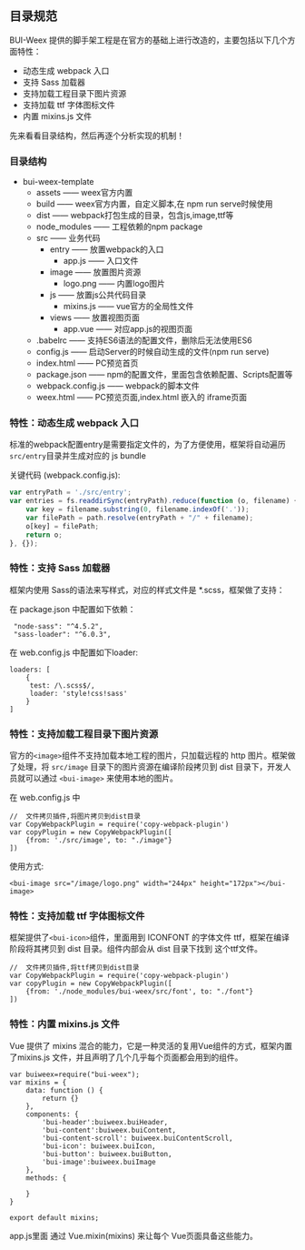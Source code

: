 ## 目录规范
BUI-Weex 提供的脚手架工程是在官方的基础上进行改造的，主要包括以下几个方面特性：

* 动态生成 webpack 入口
* 支持 Sass 加载器
* 支持加载工程目录下图片资源
* 支持加载 ttf 字体图标文件
* 内置 mixins.js 文件

先来看看目录结构，然后再逐个分析实现的机制！

### 目录结构

* bui-weex-template 
	* assets —— weex官方内置
	* build —— weex官方内置，自定义脚本,在 npm run serve时候使用
	* dist —— webpack打包生成的目录，包含js,image,ttf等
	* node_modules —— 工程依赖的npm package
	* src —— 业务代码
		* entry —— 放置webpack的入口
			* app.js —— 入口文件
		* image —— 放置图片资源
			* logo.png —— 内置logo图片 
		* js —— 放置js公共代码目录
			* mixins.js —— vue官方的全局性文件
		* views —— 放置视图页面
			* app.vue —— 对应app.js的视图页面 
	* .babelrc —— 支持ES6语法的配置文件，删除后无法使用ES6
	* config.js —— 启动Server的时候自动生成的文件(npm run serve)
	* index.html —— PC预览首页
	* package.json —— npm的配置文件，里面包含依赖配置、Scripts配置等
	* webpack.config.js —— webpack的脚本文件
	* weex.html —— PC预览页面,index.html 嵌入的 iframe页面


### 特性：动态生成 webpack 入口

标准的webpack配置entry是需要指定文件的，为了方便使用，框架将自动遍历 `src/entry`目录并生成对应的 js bundle

关键代码 (webpack.config.js):

```js
var entryPath = './src/entry';
var entries = fs.readdirSync(entryPath).reduce(function (o, filename) {
    var key = filename.substring(0, filename.indexOf('.'));
    var filePath = path.resolve(entryPath + "/" + filename);
    o[key] = filePath;
    return o;
}, {});

```

### 特性：支持 Sass 加载器

框架内使用 Sass的语法来写样式，对应的样式文件是 *.scss，框架做了支持：

在 package.json 中配置如下依赖：

```
 "node-sass": "^4.5.2",
 "sass-loader": "^6.0.3",
```

在 web.config.js 中配置如下loader:

```
loaders: [
	{
     test: /\.scss$/,
     loader: 'style!css!sass'
    }
]
```

### 特性：支持加载工程目录下图片资源
官方的`<image>`组件不支持加载本地工程的图片，只加载远程的 http 图片。框架做了处理，将 `src/image` 目录下的图片资源在编译阶段拷贝到 dist 目录下，开发人员就可以通过 `<bui-image>` 来使用本地的图片。

在 web.config.js 中

```
//  文件拷贝插件,将图片拷贝到dist目录
var CopyWebpackPlugin = require('copy-webpack-plugin')
var copyPlugin = new CopyWebpackPlugin([
    {from: './src/image', to: "./image"}
])
```
使用方式:

```
<bui-image src="/image/logo.png" width="244px" height="172px"></bui-image>
```

### 特性：支持加载 ttf 字体图标文件

框架提供了`<bui-icon>`组件，里面用到 ICONFONT 的字体文件 ttf，框架在编译阶段将其拷贝到 dist 目录。组件内部会从 dist 目录下找到 这个ttf文件。

```
//  文件拷贝插件,将ttf拷贝到dist目录
var CopyWebpackPlugin = require('copy-webpack-plugin')
var copyPlugin = new CopyWebpackPlugin([
    {from: './node_modules/bui-weex/src/font', to: "./font"}
])
```

### 特性：内置 mixins.js 文件

Vue 提供了 mixins 混合的能力，它是一种灵活的复用Vue组件的方式，框架内置了mixins.js 文件，并且声明了几个几乎每个页面都会用到的组件。

```
var buiweex=require("bui-weex");
var mixins = {
    data: function () {
        return {}
    },
    components: {
        'bui-header':buiweex.buiHeader,
        'bui-content':buiweex.buiContent,
        'bui-content-scroll': buiweex.buiContentScroll,
        'bui-icon': buiweex.buiIcon,
        'bui-button': buiweex.buiButton,
        'bui-image':buiweex.buiImage
    },
    methods: {

    }
}

export default mixins;
```

app.js里面 通过 Vue.mixin(mixins) 来让每个 Vue页面具备这些能力。




